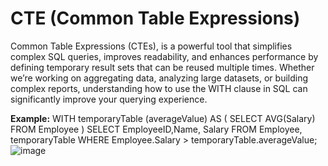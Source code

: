 # CTE (Common Table Expressions)

Common Table Expressions (CTEs), is a powerful tool that simplifies complex SQL queries, improves readability, and enhances performance by defining temporary result sets that can be reused multiple times. Whether we’re working on aggregating data, analyzing large datasets, or building complex reports, understanding how to use the WITH clause in SQL can significantly improve your querying experience.

**Example:**
WITH temporaryTable (averageValue) AS (
    SELECT AVG(Salary)
    FROM Employee
)
        SELECT EmployeeID,Name, Salary 
        FROM Employee, temporaryTable 
        WHERE Employee.Salary > temporaryTable.averageValue;
![image](https://github.com/user-attachments/assets/af2d753b-17a8-40f9-ac8b-c9bd7d269265)
